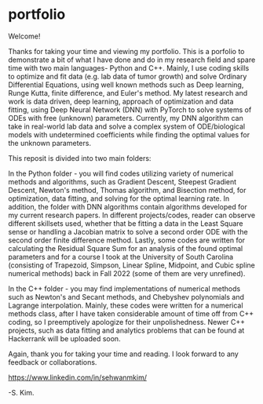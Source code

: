 # portfolio

Welcome!

Thanks for taking your time and viewing my portfolio. This is a porfolio to demonstrate a bit of
what I have done and do in my research field and spare time with two main languages- Python and C++.
Mainly, I use coding skills to optimize and fit data (e.g. lab data of tumor growth)
and solve Ordinary Differential Equations, using well known methods such as Deep learning, Runge Kutta, finite difference, 
and Euler's method. My latest research and work is data driven, deep learning, approach of optimization and data fitting, using 
Deep Neural Network (DNN) with PyTorch to solve systems of ODEs with free (unknown) parameters.
Currently, my DNN algorithm can take in real-world lab data and solve a complex system of ODE/biological models
with undetermined coefficients while finding the optimal values for the unknown parameters.

This reposit is divided into two main folders:

In the Python folder -  you will find codes utilizing variety of numerical methods and algorithms, such as 
Gradient Descent, Steepest Gradient Descent, Newton's method, Thomas algorithm, and Bisection method, 
for optimization, data fitting, and solving for the optimal learning rate. In addition, the folder with
DNN algorithms contain algorithms developed for my current research papers. In different projects/codes,
reader can observe different skillsets used, whether that be fitting a data in the Least Square sense or
handling a Jacobian matrix to solve a second order ODE with the second order finite difference method. Lastly,
some codes are written for calculating the Residual Square Sum for an analysis of the found optimal parameters and
for a course I took at the University of South Carolina (consisting of Trapezoid, Simpson, Linear Spline, Midpoint, and 
Cubic spline numerical methods) back in Fall 2022 (some of them are very unrefined).

In the C++ folder - you may find implementations of numerical methods such as Newton's and Secant methods, and Chebyshev polynomials and Lagrange
interpolation. Mainly, these codes were written for a numerical methods class,
after I have taken considerable amount of time off from C++ coding, so I preemptively apologize for their unpolishedness. Newer C++ projects,
such as data fitting and analytics problems that can be found at Hackerrank will be uploaded soon. 

Again, thank you for taking your time and reading. I look forward to any feedback or collaborations.

https://www.linkedin.com/in/sehwanmkim/

-S. Kim.

